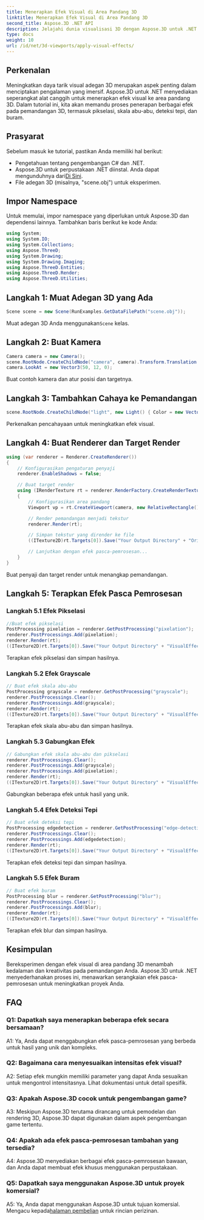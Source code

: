 ```yaml
---
title: Menerapkan Efek Visual di Area Pandang 3D
linktitle: Menerapkan Efek Visual di Area Pandang 3D
second_title: Aspose.3D .NET API
description: Jelajahi dunia visualisasi 3D dengan Aspose.3D untuk .NET. Pelajari cara menerapkan efek visual menawan pada adegan Anda menggunakan tutorial langkah demi langkah. Tingkatkan proyek Anda dengan efek pikselasi, skala abu-abu, deteksi tepi, dan buram.
type: docs
weight: 10
url: /id/net/3d-viewports/apply-visual-effects/
---
```

## Perkenalan

Meningkatkan daya tarik visual adegan 3D merupakan aspek penting dalam menciptakan pengalaman yang imersif. Aspose.3D untuk .NET menyediakan seperangkat alat canggih untuk menerapkan efek visual ke area pandang 3D. Dalam tutorial ini, kita akan memandu proses penerapan berbagai efek pada pemandangan 3D, termasuk pikselasi, skala abu-abu, deteksi tepi, dan buram.

## Prasyarat

Sebelum masuk ke tutorial, pastikan Anda memiliki hal berikut:

- Pengetahuan tentang pengembangan C# dan .NET.
- Aspose.3D untuk perpustakaan .NET diinstal. Anda dapat mengunduhnya dari[Di Sini](https://releases.aspose.com/3d/net/).
- File adegan 3D (misalnya, "scene.obj") untuk eksperimen.

## Impor Namespace

Untuk memulai, impor namespace yang diperlukan untuk Aspose.3D dan dependensi lainnya. Tambahkan baris berikut ke kode Anda:

```csharp
using System;
using System.IO;
using System.Collections;
using Aspose.ThreeD;
using System.Drawing;
using System.Drawing.Imaging;
using Aspose.ThreeD.Entities;
using Aspose.ThreeD.Render;
using Aspose.ThreeD.Utilities;
```

## Langkah 1: Muat Adegan 3D yang Ada

```csharp
Scene scene = new Scene(RunExamples.GetDataFilePath("scene.obj"));
```

 Muat adegan 3D Anda menggunakan`Scene` kelas.

## Langkah 2: Buat Kamera

```csharp
Camera camera = new Camera();
scene.RootNode.CreateChildNode("camera", camera).Transform.Translation = new Vector3(2, 44, 66);
camera.LookAt = new Vector3(50, 12, 0);
```

Buat contoh kamera dan atur posisi dan targetnya.

## Langkah 3: Tambahkan Cahaya ke Pemandangan

```csharp
scene.RootNode.CreateChildNode("light", new Light() { Color = new Vector3(Color.White), LightType = LightType.Point }).Transform.Translation = new Vector3(26, 57, 43);
```

Perkenalkan pencahayaan untuk meningkatkan efek visual.

## Langkah 4: Buat Renderer dan Target Render

```csharp
using (var renderer = Renderer.CreateRenderer())
{
    // Konfigurasikan pengaturan penyaji
    renderer.EnableShadows = false;

    // Buat target render
    using (IRenderTexture rt = renderer.RenderFactory.CreateRenderTexture(new RenderParameters(), 1, 1024, 1024))
    {
        // Konfigurasikan area pandang
        Viewport vp = rt.CreateViewport(camera, new RelativeRectangle() { ScaleWidth = 1, ScaleHeight = 1 });

        // Render pemandangan menjadi tekstur
        renderer.Render(rt);

        // Simpan tekstur yang dirender ke file
        ((ITexture2D)rt.Targets[0]).Save("Your Output Directory" + "Original_viewport_out.png", ImageFormat.Png);

        // Lanjutkan dengan efek pasca-pemrosesan...
    }
}
```

Buat penyaji dan target render untuk menangkap pemandangan.

## Langkah 5: Terapkan Efek Pasca Pemrosesan

### Langkah 5.1 Efek Pikselasi

```csharp
//Buat efek pikselasi
PostProcessing pixelation = renderer.GetPostProcessing("pixelation");
renderer.PostProcessings.Add(pixelation);
renderer.Render(rt);
((ITexture2D)rt.Targets[0]).Save("Your Output Directory" + "VisualEffect_pixelation_out.png", ImageFormat.Png);
```

Terapkan efek pikselasi dan simpan hasilnya.

### Langkah 5.2 Efek Grayscale

```csharp
// Buat efek skala abu-abu
PostProcessing grayscale = renderer.GetPostProcessing("grayscale");
renderer.PostProcessings.Clear();
renderer.PostProcessings.Add(grayscale);
renderer.Render(rt);
((ITexture2D)rt.Targets[0]).Save("Your Output Directory" + "VisualEffect_grayscale_out.png", ImageFormat.Png);
```

Terapkan efek skala abu-abu dan simpan hasilnya.

### Langkah 5.3 Gabungkan Efek

```csharp
// Gabungkan efek skala abu-abu dan pikselasi
renderer.PostProcessings.Clear();
renderer.PostProcessings.Add(grayscale);
renderer.PostProcessings.Add(pixelation);
renderer.Render(rt);
((ITexture2D)rt.Targets[0]).Save("Your Output Directory" + "VisualEffect_grayscale+pixelation_out.png", ImageFormat.Png);
```

Gabungkan beberapa efek untuk hasil yang unik.

### Langkah 5.4 Efek Deteksi Tepi

```csharp
// Buat efek deteksi tepi
PostProcessing edgedetection = renderer.GetPostProcessing("edge-detection");
renderer.PostProcessings.Clear();
renderer.PostProcessings.Add(edgedetection);
renderer.Render(rt);
((ITexture2D)rt.Targets[0]).Save("Your Output Directory" + "VisualEffect_edgedetection_out.png", ImageFormat.Png);
```

Terapkan efek deteksi tepi dan simpan hasilnya.

### Langkah 5.5 Efek Buram

```csharp
// Buat efek buram
PostProcessing blur = renderer.GetPostProcessing("blur");
renderer.PostProcessings.Clear();
renderer.PostProcessings.Add(blur);
renderer.Render(rt);
((ITexture2D)rt.Targets[0]).Save("Your Output Directory" + "VisualEffect_blur_out.png", ImageFormat.Png);
```

Terapkan efek blur dan simpan hasilnya.

## Kesimpulan

Bereksperimen dengan efek visual di area pandang 3D menambah kedalaman dan kreativitas pada pemandangan Anda. Aspose.3D untuk .NET menyederhanakan proses ini, menawarkan serangkaian efek pasca-pemrosesan untuk meningkatkan proyek Anda.

## FAQ

### Q1: Dapatkah saya menerapkan beberapa efek secara bersamaan?

A1: Ya, Anda dapat menggabungkan efek pasca-pemrosesan yang berbeda untuk hasil yang unik dan kompleks.

### Q2: Bagaimana cara menyesuaikan intensitas efek visual?

A2: Setiap efek mungkin memiliki parameter yang dapat Anda sesuaikan untuk mengontrol intensitasnya. Lihat dokumentasi untuk detail spesifik.

### Q3: Apakah Aspose.3D cocok untuk pengembangan game?

A3: Meskipun Aspose.3D terutama dirancang untuk pemodelan dan rendering 3D, Aspose.3D dapat digunakan dalam aspek pengembangan game tertentu.

### Q4: Apakah ada efek pasca-pemrosesan tambahan yang tersedia?

A4: Aspose.3D menyediakan berbagai efek pasca-pemrosesan bawaan, dan Anda dapat membuat efek khusus menggunakan perpustakaan.

### Q5: Dapatkah saya menggunakan Aspose.3D untuk proyek komersial?

 A5: Ya, Anda dapat menggunakan Aspose.3D untuk tujuan komersial. Mengacu kepada[halaman pembelian](https://purchase.aspose.com/buy) untuk rincian perizinan.